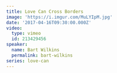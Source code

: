 ```yaml
---
title: Love Can Cross Borders
image: 'https://i.imgur.com/MuLYIpM.jpg'
date: '2017-04-16T09:30:00.000Z'
video:
  type: vimeo
  id: 213429456
speaker:
  name: Bart Wilkins
  permalink: bart-wilkins
series: love-can
---
```


